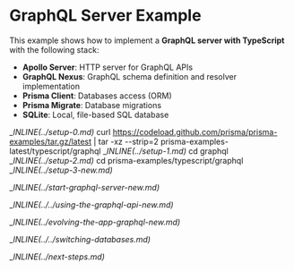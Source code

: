# GraphQL Server Example

This example shows how to implement a **GraphQL server with TypeScript** with the following stack:

- **Apollo Server**: HTTP server for GraphQL APIs   
- **GraphQL Nexus**: GraphQL schema definition and resolver implementation 
- **Prisma Client**: Databases access (ORM)                  
- **Prisma Migrate**: Database migrations               
- **SQLite**: Local, file-based SQL database          

__INLINE(../_setup-0.md)__
curl https://codeload.github.com/prisma/prisma-examples/tar.gz/latest | tar -xz --strip=2 prisma-examples-latest/typescript/graphql
__INLINE(../_setup-1.md)__
cd graphql
__INLINE(../_setup-2.md)__
cd prisma-examples/typescript/graphql
__INLINE(../_setup-3-new.md)__

__INLINE(../_start-graphql-server-new.md)__

__INLINE(../../_using-the-graphql-api-new.md)__

__INLINE(../_evolving-the-app-graphql-new.md)__

__INLINE(../../_switching-databases.md)__

__INLINE(../_next-steps.md)__
